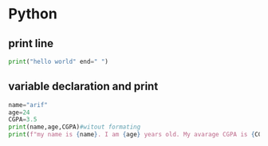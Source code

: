 # Python

## print line

```py
print("hello world" end=" ")
```

## variable declaration and print

```py
name="arif"
age=24
CGPA=3.5
print(name,age,CGPA)#witout formating
print(f"my name is {name}. I am {age} years old. My avarage CGPA is {CGPA}") #for mating system
```
